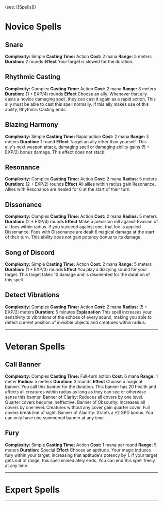 (see: [[Spells]])

# Novice Spells
## Snare
**Complexity:** Simple
**Casting Time:** Action
**Cost:** 2 mana
**Range:** 5 meters
**Duration:** 2 rounds
**Effect**
	Your target is slowed for the duration. 

## Rhythmic Casting
**Complexity:** Complex
**Casting Time:** Action
**Cost:** 2 mana
**Range:** 3 meters
**Duration:** (1 + EXP/4) rounds
**Effect**
	Choose an ally. Whenever that ally casts a novice damaging spell, they can cast it again as a rapid action. This ally must be able to cast this spell normally.
	If this ally makes use of this ability, Rhythmic Casting ends.

## Blazing Harmony
**Complexity:** Simple
**Casting Time:** Rapid action 
**Cost:** 2 mana
**Range:** 3 meters
**Duration:** 1 round
**Effect**
	Target an ally other than yourself. This ally's next weapon attack, damaging spell or damaging ability gains (5 + EXP/2) bonus damage. 
	This effect does not stack.

## Resonance
**Complexity:** Complex
**Casting Time:** Action
**Cost:** 2 mana
**Radius:** 5 meters
**Duration:** (2 + EXP/2) rounds
**Effect**
	All allies within radius gain Resonance. Allies with Resonance are healed for 6 at the start of their turn. 

## Dissonance
**Complexity:** Complex
**Casting Time:** Action
**Cost:** 2 mana
**Radius:** 5 meters
**Duration:** (2 + EXP/4) rounds
**Effect**
	Make a precision roll against Evasion of all foes within radius. If you succeed against one, that foe is applied Dissonance. Foes with Dissonance are dealt 6 magical damage at the start of their turn. This ability does not gain potency bonus to its damage.

## Song of Discord
**Complexity:** Simple
**Casting Time:** Action
**Cost:** 2 mana
**Range:** 5 meters
**Duration:** (1 + EXP/3) rounds
**Effect**
	You play a dizzying sound for your target. This target takes 10 damage and is disoriented for the duration of this spell.

## Detect Vibrations
**Complexity:** Complex
**Casting Time:** Action
**Cost:** 2 mana
**Radius:** (5 + EXP/2) meters
**Duration:** 5 minutes
**Explanation**
	This spell increases your sensitivity to vibrations of the echoes of every sound, making you able to detect current position of invisible objects and creatures within radius.

---
# Veteran Spells
## Call Banner
**Complexity:** Complex
**Casting Time:** Full-turn action
**Cost:** 6 mana
**Range:** 1 meter
**Radius:** 5 meters
**Duration:** 3 rounds
**Effect**
	Choose a magical banner. You call this banner for the duration. This banner has 20 health and affects all creatures within radius as long as they can see or otherwise sense this banner.
	Banner of Clarity: Reduces all covers by one level. Quarter covers become ineffective.
	Banner of Obscurity: Increases all covers by one level. Creatures without any cover gain quarter cover. Full covers break line of sight. 
	Banner of Alacrity: Grants a +2 SPD bonus.
	You can only have one summoned banner at any time.

## Fury
**Complexity:** Simple
**Casting Time:** Action
**Cost:** 1 mana per round
**Range:** 5 meters
**Duration:** Special
**Effect**
	Choose an aptitude. Your magic induces fury within your target, increasing that aptitude's potency by 1. If your target gets out of range, this spell immediately ends.
	You can end this spell freely at any time.

---
# Expert Spells


---